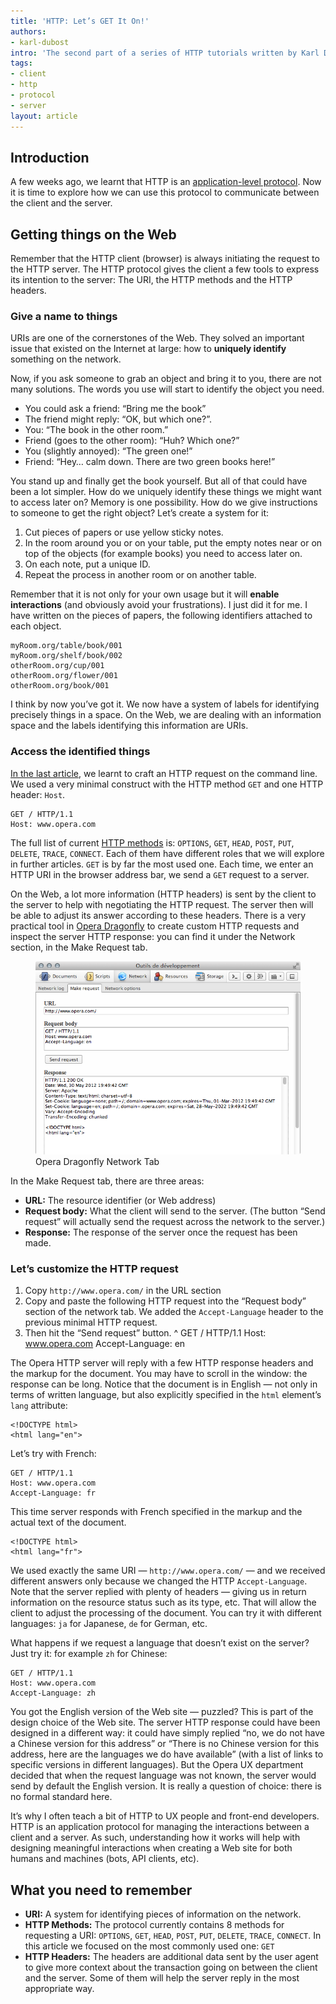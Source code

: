 ```yaml
---
title: 'HTTP: Let’s GET It On!'
authors:
- karl-dubost
intro: 'The second part of a series of HTTP tutorials written by Karl Dubost. This article explores how HTTP is used to communicate between clients and servers.'
tags:
- client
- http
- protocol
- server
layout: article
---
```


## Introduction

A few weeks ago, we learnt that HTTP is an [application-level protocol][1]. Now it is time to explore how we can use this protocol to communicate between the client and the server.

[1]: http://dev.opera.com/articles/view/http-basic-introduction/

## Getting things on the Web

Remember that the HTTP client (browser) is always initiating the request to the HTTP server. The HTTP protocol gives the client a few tools to express its intention to the server: The URI, the HTTP methods and the HTTP headers.

### Give a name to things

URIs are one of the cornerstones of the Web. They solved an important issue that existed on the Internet at large: how to **uniquely identify** something on the network.

Now, if you ask someone to grab an object and bring it to you, there are not many solutions. The words you use will start to identify the object you need.

- You could ask a friend: “Bring me the book”
- The friend might reply: “OK, but which one?”.
- You: “The book in the other room.”
- Friend (goes to the other room): “Huh? Which one?”
- You (slightly annoyed): “The green one!”
- Friend: “Hey… calm down. There are two green books here!”

You stand up and finally get the book yourself. But all of that could have been a lot simpler. How do we uniquely identify these things we might want to access later on? Memory is one possibility. How do we give instructions to someone to get the right object? Let’s create a system for it:

1. Cut pieces of papers or use yellow sticky notes.
2. In the room around you or on your table, put the empty notes near or on top of the objects (for example books) you need to access later on.
3. On each note, put a unique ID.
4. Repeat the process in another room or on another table.

Remember that it is not only for your own usage but it will **enable interactions** (and obviously avoid your frustrations). I just did it for me. I have written on the pieces of papers, the following identifiers attached to each object.

	myRoom.org/table/book/001
	myRoom.org/shelf/book/002
	otherRoom.org/cup/001
	otherRoom.org/flower/001
	otherRoom.org/book/001

I think by now you’ve got it. We now have a system of labels for identifying precisely things in a space. On the Web, we are dealing with an information space and the labels identifying this information are URIs.

### Access the identified things

[In the last article][2], we learnt to craft an HTTP request on the command line. We used a very minimal construct with the HTTP method `GET` and one HTTP header: `Host`.

[2]: http://dev.opera.com/articles/view/http-basic-introduction/

	GET / HTTP/1.1
	Host: www.opera.com

The full list of current [HTTP methods][3] is: `OPTIONS`, `GET`, `HEAD`, `POST`, `PUT`, `DELETE`, `TRACE`, `CONNECT`. Each of them have different roles that we will explore in further articles. `GET` is by far the most used one. Each time, we enter an HTTP URI in the browser address bar, we send a `GET` request to a server.

[3]: http://tools.ietf.org/html/draft-ietf-httpbis-p2-semantics#section-6

On the Web, a lot more information (HTTP headers) is sent by the client to the server to help with negotiating the HTTP request. The server then will be able to adjust its answer according to these headers. There is a very practical tool in [Opera Dragonfly][4] to create custom HTTP requests and inspect the server HTTP response: you can find it under the Network section, in the Make Request tab.

[4]: http://my.opera.com/dragonfly/blog/

<figure>
	<img src="/articles/http-lets-get-it-on/network.png" alt="Opera Dragonfly Network Tab">
	<figcaption>Opera Dragonfly Network Tab</figcaption>
</figure>

In the Make Request tab, there are three areas:

- **URL:** The resource identifier (or Web address)
- **Request body:** What the client will send to the server. (The button “Send request” will actually send the request across the network to the server.)
- **Response:** The response of the server once the request has been made.

### Let’s customize the HTTP request

1. Copy `http://www.opera.com/` in the URL section
2. Copy and paste the following HTTP request into the “Request body” section of the network tab. We added the `Accept-Language` header to the previous minimal HTTP request.
3. Then hit the “Send request” button.
^
	GET / HTTP/1.1
	Host: www.opera.com
	Accept-Language: en

The Opera HTTP server will reply with a few HTTP response headers and the markup for the document. You may have to scroll in the window: the response can be long. Notice that the document is in English — not only in terms of written language, but also explicitly specified in the `html` element’s `lang` attribute:

	<!DOCTYPE html>
	<html lang="en">

Let’s try with French:

	GET / HTTP/1.1
	Host: www.opera.com
	Accept-Language: fr

This time server responds with French specified in the markup and the actual text of the document.

	<!DOCTYPE html>
	<html lang="fr">

We used exactly the same URI — `http://www.opera.com/` — and we received different answers only because we changed the HTTP `Accept-Language`. Note that the server replied with plenty of headers — giving us in return information on the resource status such as its type, etc. That will allow the client to adjust the processing of the document. You can try it with different languages: `ja` for Japanese, `de` for German, etc.

What happens if we request a language that doesn’t exist on the server? Just try it: for example `zh` for Chinese:

	GET / HTTP/1.1
	Host: www.opera.com
	Accept-Language: zh

You got the English version of the Web site — puzzled? This is part of the design choice of the Web site. The server HTTP response could have been designed in a different way: it could have simply replied “no, we do not have a Chinese version for this address” or “There is no Chinese version for this address, here are the languages we do have available” (with a list of links to specific versions in different languages). But the Opera UX department decided that when the request language was not known, the server would send by default the English version. It is really a question of choice: there is no formal standard here.

It’s why I often teach a bit of HTTP to UX people and front-end developers. HTTP is an application protocol for managing the interactions between a client and a server. As such, understanding how it works will help with designing meaningful interactions when creating a Web site for both humans and machines (bots, API clients, etc).

## What you need to remember

- **URI:** A system for identifying pieces of information on the network.
- **HTTP Methods:** The protocol currently contains 8 methods for requesting a URI: `OPTIONS`, `GET`, `HEAD`, `POST`, `PUT`, `DELETE`, `TRACE`, `CONNECT`. In this article we focused on the most commonly used one: `GET`
- **HTTP Headers:** The headers are additional data sent by the user agent to give more context about the transaction going on between the client and the server. Some of them will help the server reply in the most appropriate way.